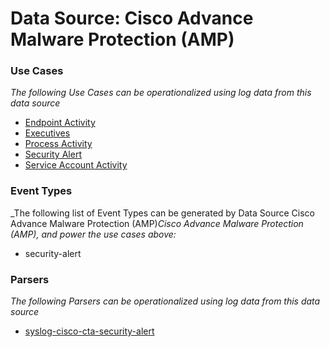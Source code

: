 Data Source: Cisco Advance Malware Protection (AMP)
===================================================

### Use Cases

_The following Use Cases can be operationalized using log data from this data source_

* [Endpoint Activity](usecase_endpoint_activity.md)
* [Executives](usecase_executives.md)
* [Process Activity](usecase_process_activity.md)
* [Security Alert](usecase_security_alert.md)
* [Service Account Activity](usecase_service_account_activity.md)


### Event Types

_The following list of Event Types can be generated by Data Source Cisco Advance Malware Protection (AMP)_Cisco Advance Malware Protection (AMP), and power the use cases above:_

- security-alert


### Parsers

_The following Parsers can be operationalized using log data from this data source_

* [syslog-cisco-cta-security-alert](parserContent_syslog-cisco-cta-security-alert.md)

